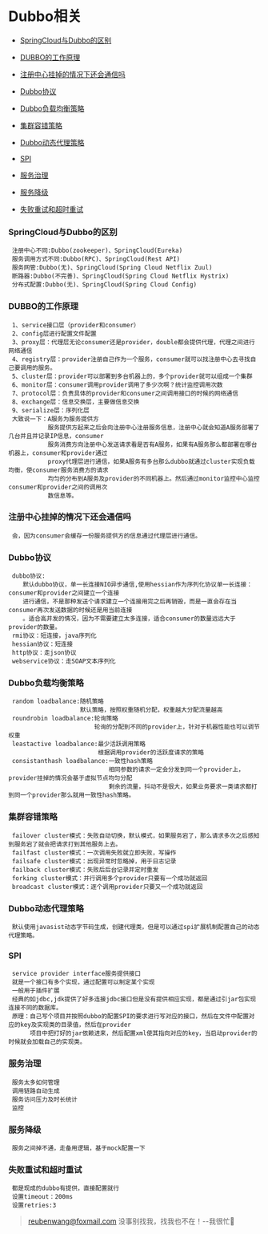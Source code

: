 # Dubbo相关

 - [SpringCloud与Dubbo的区别](#SpringCloud与Dubbo的区别)
 
 - [DUBBO的工作原理](#DUBBO的工作原理)
 
 - [注册中心挂掉的情况下还会通信吗](#注册中心挂掉的情况下还会通信吗)
 
 - [Dubbo协议](#Dubbo协议)
 
 - [Dubbo负载均衡策略](#Dubbo负载均衡策略)
 
 - [集群容错策略](#集群容错策略)
 
 - [Dubbo动态代理策略](#Dubbo动态代理策略)
 
 - [SPI](#SPI)
 
 - [服务治理](#服务治理)
 
 - [服务降级](#服务降级)
 
 - [失败重试和超时重试](#失败重试和超时重试)
 
 
 
 ### SpringCloud与Dubbo的区别
 
     注册中心不同:Dubbo(zookeeper)、SpringCloud(Eureka)
     服务调用方式不同:Dubbo(RPC)、SpringCloud(Rest API)
     服务网管:Dubbo(无)、SpringCloud(Spring Cloud Netflix Zuul)
     断路器:Dubbo(不完善)、SpringCloud(Spring Cloud Netflix Hystrix)
     分布式配置:Dubbo(无)、SpringCloud(Spring Cloud Config)
     
 ### DUBBO的工作原理
     
     1、service接口层（provider和consumer）
     2、config层进行配置文件配置
     3、proxy层：代理层无论consumer还是provider，double都会提供代理，代理之间进行网络通信
     4、registry层：provider注册自己作为一个服务，consumer就可以找注册中心去寻找自己要调用的服务。
     5、cluster层：provider可以部署到多台机器上的，多个provider就可以组成一个集群
     6、monitor层：consumer调用provider调用了多少次啊？统计监控调用次数
     7、protocol层：负责具体的provider和consumer之间调用接口的时候的网络通信
     8、exchange层：信息交换层，主要做信息交换
     9、serialize层：序列化层
     大致说一下：A服务为服务提供方
               服务提供方起来之后会向注册中心注册服务信息，注册中心就会知道A服务部署了几台并且并记录IP信息，consumer
               服务消费方向注册中心发送请求看是否有A服务，如果有A服务那么都部署在哪台机器上，consumer和provider通过
               proxy代理层进行通信，如果A服务有多台那么dubbo就通过cluster实现负载均衡，使consumer服务消费方的请求
               均匀的分布到A服务及provider的不同机器上。然后通过monitor监控中心监控consumer和provider之间的调用次
               数信息等。
 
 ### 注册中心挂掉的情况下还会通信吗
     
     会，因为consumer会缓存一份服务提供方的信息通过代理层进行通信。 
      
 ### Dubbo协议
     
     dubbo协议:
        默认dubbo协议，单一长连接NIO异步通信,使用hessian作为序列化协议单一长连接：consumer和provider之间建立一个连接
        进行通信，不是那种发送个请求建立一个连接用完之后再销毁，而是一直会存在当consumer再次发送数据的时候还是用当前连接
        。适合高并发的情况，因为不需要建立太多连接，适合consumer的数量远远大于provider的数量。
     rmi协议：短连接，java序列化
     hessian协议：短连接
     http协议：走json协议
     webservice协议：走SOAP文本序列化

 ### Dubbo负载均衡策略
     
     random loadbalance:随机策略
                        默认策略，按照权重随机分配，权重越大分配流量越高
     roundrobin loadbalance:轮询策略
                            轮询的分配到不同的provider上，针对于机器性能也可以调节权重
     leastactive loadbalance:最少活跃调用策略
                             根据调用provider的活跃度请求的策略
     consistanthash loadbalance:一致性hash策略
                                相同参数的请求一定会分发到同一个provider上，provider挂掉的情况会基于虚拟节点均匀分配
                                剩余的流量，抖动不是很大，如果业务要求一类请求都打到同一个provider那么就用一致性hash策略。
                                
 ### 集群容错策略
     
     failover cluster模式：失败自动切换，默认模式，如果服务宕了，那么请求多次之后感知到服务宕了就会把请求打到其他服务上去。
     failfast cluster模式：一次调用失败就立即失败，写操作
     failsafe cluster模式：出现异常时忽略掉，用于日志记录
     failback cluster模式：失败后后台记录并定时重发
     forking cluster模式：并行调用多个provider只要有一个成功就返回
     broadcast cluster模式：逐个调用provider只要又一个成功就返回    
 
 ### Dubbo动态代理策略
 
     默认使用javasist动态字节码生成，创建代理类，但是可以通过spi扩展机制配置自己的动态代理策略。   
     
 ### SPI
     
     service provider interface服务提供接口
     就是一个接口有多个实现，通过配置可以制定某个实现
     一般用于插件扩展
     经典的如jdbc,jdk提供了好多连接jdbc接口但是没有提供相应实现，都是通过引jar包实现连接不同的数据库。
     原理：自己写个项目并按照dubbo的配置SPI的要求进行写对应的接口，然后在文件中配置对应的key及实现类的目录值，然后在provider
          项目中把打好的jar依赖进来，然后配置xml使其指向对应的key，当启动provider的时候就会加载自己的实现类。 
 
 ### 服务治理
     
     服务太多如何管理
     调用链路自动生成
     服务访问压力及时长统计
     监控
  
 ### 服务降级
    
     服务之间掉不通，走备用逻辑，基于mock配置一下
        
 ### 失败重试和超时重试
     
     都是现成的dubbo有提供，直接配置就行
     设置timeout：200ms
     设置retries:3                                 
> reubenwang@foxmail.com
> 没事别找我，找我也不在！--我很忙🦆